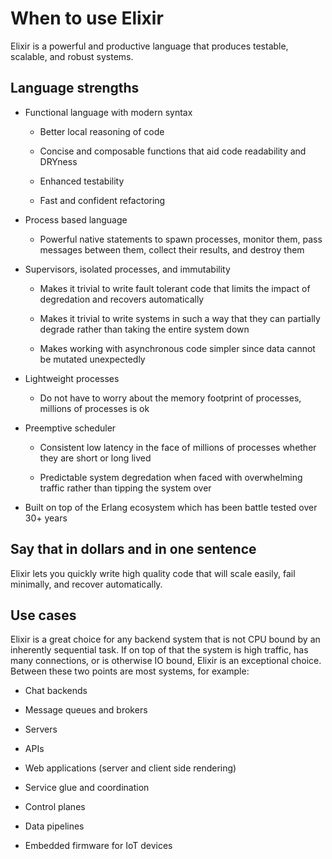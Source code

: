 # When to use Elixir

Elixir is a powerful and productive language that produces testable, scalable,
and robust systems.

## Language strengths

- Functional language with modern syntax

  - Better local reasoning of code

  - Concise and composable functions that aid code readability and DRYness

  - Enhanced testability

  - Fast and confident refactoring

- Process based language

  - Powerful native statements to spawn processes, monitor them, pass messages
  between them, collect their results, and destroy them

- Supervisors, isolated processes, and immutability

  - Makes it trivial to write fault tolerant code that limits the impact of
   degredation and recovers automatically

  - Makes it trivial to write systems in such a way that they can partially
  degrade rather than taking the entire system down

  - Makes working with asynchronous code simpler since data cannot be mutated
  unexpectedly

- Lightweight processes

  - Do not have to worry about the memory footprint of processes, millions of
  processes is ok

- Preemptive scheduler

  - Consistent low latency in the face of millions of processes whether they are
  short or long lived

  - Predictable system degredation when faced with overwhelming traffic rather
  than tipping the system over

- Built on top of the Erlang ecosystem which has been battle tested over 30+
years

## Say that in dollars and in one sentence

Elixir lets you quickly write high quality code that will scale easily, fail
minimally, and recover automatically.

## Use cases

Elixir is a great choice for any backend system that is not CPU bound by an
inherently sequential task. If on top of that the system is high traffic, has
many connections, or is otherwise IO bound, Elixir is an exceptional choice.
Between these two points are most systems, for example:

- Chat backends

- Message queues and brokers

- Servers

- APIs

- Web applications (server and client side rendering)

- Service glue and coordination

- Control planes

- Data pipelines

- Embedded firmware for IoT devices

